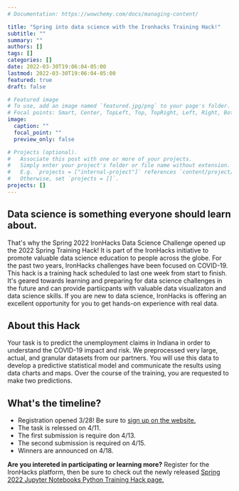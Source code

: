 ```yaml
---
# Documentation: https://wowchemy.com/docs/managing-content/

title: "Spring into data science with the Ironhacks Training Hack!"
subtitle: ""
summary: ""
authors: []
tags: []
categories: []
date: 2022-03-30T19:06:04-05:00
lastmod: 2022-03-30T19:06:04-05:00
featured: true
draft: false

# Featured image
# To use, add an image named `featured.jpg/png` to your page's folder.
# Focal points: Smart, Center, TopLeft, Top, TopRight, Left, Right, BottomLeft, Bottom, BottomRight.
image:
  caption: ""
  focal_point: ""
  preview_only: false

# Projects (optional).
#   Associate this post with one or more of your projects.
#   Simply enter your project's folder or file name without extension.
#   E.g. `projects = ["internal-project"]` references `content/project/deep-learning/index.md`.
#   Otherwise, set `projects = []`.
projects: []
---
```


## Data science is something everyone should learn about.
That's why the Spring 2022 IronHacks Data Science Challenge opened up the 2022 Spring Training Hack! It is part of the IronHacks initiative to promote valuable data science education to people across the globe. For the past two years, IronHacks challenges have been focused on COVID-19. This hack is a training hack scheduled to last one week from start to finish. It's geared towards learning and preparing for data science challenges in the future and can provide partiicpants with valuable data visualizaton and data science skills. If you are new to data science, IronHacks is offering an excellent opportunity for you to get hands-on experience with real data.


## About this Hack
 Your task is to predict the unemployment claims in Indiana in order to understand the COVID-19 impact and risk. We preprocessed very large, actual, and granular datasets from our partners. You will use this data to develop a predictive statistical model and communicate the results using data charts and maps. Over the course of the training, you are requested to make two predictions.

## What's the timeline?
* Registration opened 3/28! Be sure to [sign up on the website.](https://ironhacks.com/)
* The task is relessed on 4/11.
* The first submission is require don 4/13.
* The second submission is required on 4/15. 
* Winners are announced on 4/18.

**Are you intereted in participating or learning more?** Register for the IronHacks platform, then be sure to check out the newly released [Spring 2022 Jupyter Notebooks Python Training Hack page.](https://ironhacks.com/hacks/spring-2022---jupyter-notebooks-python-training-hack/register)
